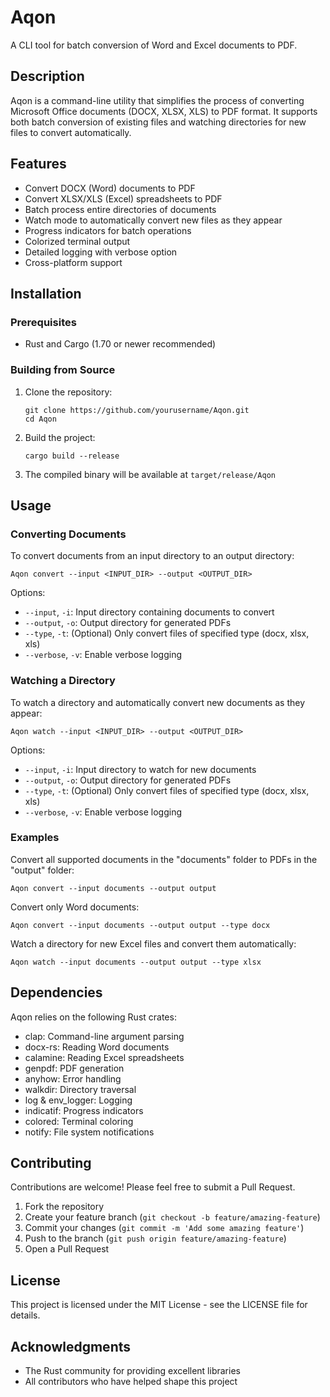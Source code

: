 # Aqon

A CLI tool for batch conversion of Word and Excel documents to PDF.

## Description

Aqon is a command-line utility that simplifies the process of converting Microsoft Office documents (DOCX, XLSX, XLS) to PDF format. It supports both batch conversion of existing files and watching directories for new files to convert automatically.

## Features

- Convert DOCX (Word) documents to PDF
- Convert XLSX/XLS (Excel) spreadsheets to PDF
- Batch process entire directories of documents
- Watch mode to automatically convert new files as they appear
- Progress indicators for batch operations
- Colorized terminal output
- Detailed logging with verbose option
- Cross-platform support

## Installation

### Prerequisites

- Rust and Cargo (1.70 or newer recommended)

### Building from Source

1. Clone the repository:
   ```
   git clone https://github.com/yourusername/Aqon.git
   cd Aqon
   ```

2. Build the project:
   ```
   cargo build --release
   ```

3. The compiled binary will be available at `target/release/Aqon`

## Usage

### Converting Documents

To convert documents from an input directory to an output directory:

```
Aqon convert --input <INPUT_DIR> --output <OUTPUT_DIR>
```

Options:
- `--input`, `-i`: Input directory containing documents to convert
- `--output`, `-o`: Output directory for generated PDFs
- `--type`, `-t`: (Optional) Only convert files of specified type (docx, xlsx, xls)
- `--verbose`, `-v`: Enable verbose logging

### Watching a Directory

To watch a directory and automatically convert new documents as they appear:

```
Aqon watch --input <INPUT_DIR> --output <OUTPUT_DIR>
```

Options:
- `--input`, `-i`: Input directory to watch for new documents
- `--output`, `-o`: Output directory for generated PDFs
- `--type`, `-t`: (Optional) Only convert files of specified type (docx, xlsx, xls)
- `--verbose`, `-v`: Enable verbose logging

### Examples

Convert all supported documents in the "documents" folder to PDFs in the "output" folder:
```
Aqon convert --input documents --output output
```

Convert only Word documents:
```
Aqon convert --input documents --output output --type docx
```

Watch a directory for new Excel files and convert them automatically:
```
Aqon watch --input documents --output output --type xlsx
```

## Dependencies

Aqon relies on the following Rust crates:
- clap: Command-line argument parsing
- docx-rs: Reading Word documents
- calamine: Reading Excel spreadsheets
- genpdf: PDF generation
- anyhow: Error handling
- walkdir: Directory traversal
- log & env_logger: Logging
- indicatif: Progress indicators
- colored: Terminal coloring
- notify: File system notifications

## Contributing

Contributions are welcome! Please feel free to submit a Pull Request.

1. Fork the repository
2. Create your feature branch (`git checkout -b feature/amazing-feature`)
3. Commit your changes (`git commit -m 'Add some amazing feature'`)
4. Push to the branch (`git push origin feature/amazing-feature`)
5. Open a Pull Request

## License

This project is licensed under the MIT License - see the LICENSE file for details.

## Acknowledgments

- The Rust community for providing excellent libraries
- All contributors who have helped shape this project